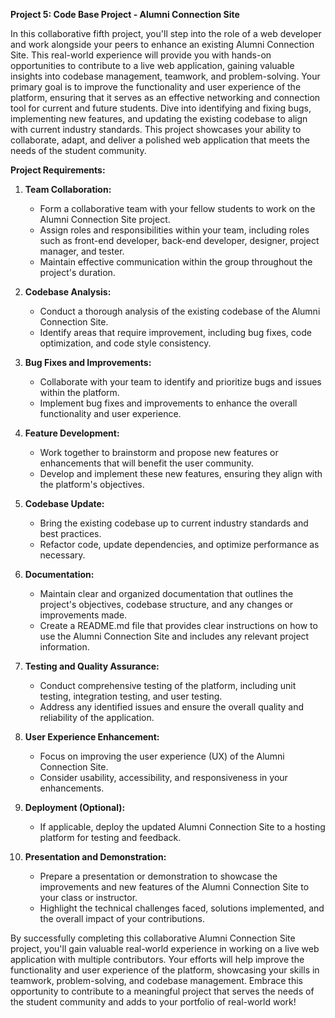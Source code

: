 **Project 5: Code Base Project - Alumni Connection Site**

In this collaborative fifth project, you'll step into the role of a web developer and work alongside your peers to enhance an existing Alumni Connection Site. This real-world experience will provide you with hands-on opportunities to contribute to a live web application, gaining valuable insights into codebase management, teamwork, and problem-solving. Your primary goal is to improve the functionality and user experience of the platform, ensuring that it serves as an effective networking and connection tool for current and future students. Dive into identifying and fixing bugs, implementing new features, and updating the existing codebase to align with current industry standards. This project showcases your ability to collaborate, adapt, and deliver a polished web application that meets the needs of the student community.

**Project Requirements:**

1. **Team Collaboration:**
   - Form a collaborative team with your fellow students to work on the Alumni Connection Site project.
   - Assign roles and responsibilities within your team, including roles such as front-end developer, back-end developer, designer, project manager, and tester.
   - Maintain effective communication within the group throughout the project's duration.

2. **Codebase Analysis:**
   - Conduct a thorough analysis of the existing codebase of the Alumni Connection Site.
   - Identify areas that require improvement, including bug fixes, code optimization, and code style consistency.

3. **Bug Fixes and Improvements:**
   - Collaborate with your team to identify and prioritize bugs and issues within the platform.
   - Implement bug fixes and improvements to enhance the overall functionality and user experience.

4. **Feature Development:**
   - Work together to brainstorm and propose new features or enhancements that will benefit the user community.
   - Develop and implement these new features, ensuring they align with the platform's objectives.

5. **Codebase Update:**
   - Bring the existing codebase up to current industry standards and best practices.
   - Refactor code, update dependencies, and optimize performance as necessary.

6. **Documentation:**
   - Maintain clear and organized documentation that outlines the project's objectives, codebase structure, and any changes or improvements made.
   - Create a README.md file that provides clear instructions on how to use the Alumni Connection Site and includes any relevant project information.

7. **Testing and Quality Assurance:**
   - Conduct comprehensive testing of the platform, including unit testing, integration testing, and user testing.
   - Address any identified issues and ensure the overall quality and reliability of the application.

8. **User Experience Enhancement:**
   - Focus on improving the user experience (UX) of the Alumni Connection Site.
   - Consider usability, accessibility, and responsiveness in your enhancements.

9. **Deployment (Optional):**
   - If applicable, deploy the updated Alumni Connection Site to a hosting platform for testing and feedback.

10. **Presentation and Demonstration:**
    - Prepare a presentation or demonstration to showcase the improvements and new features of the Alumni Connection Site to your class or instructor.
    - Highlight the technical challenges faced, solutions implemented, and the overall impact of your contributions.

By successfully completing this collaborative Alumni Connection Site project, you'll gain valuable real-world experience in working on a live web application with multiple contributors. Your efforts will help improve the functionality and user experience of the platform, showcasing your skills in teamwork, problem-solving, and codebase management. Embrace this opportunity to contribute to a meaningful project that serves the needs of the student community and adds to your portfolio of real-world work!
